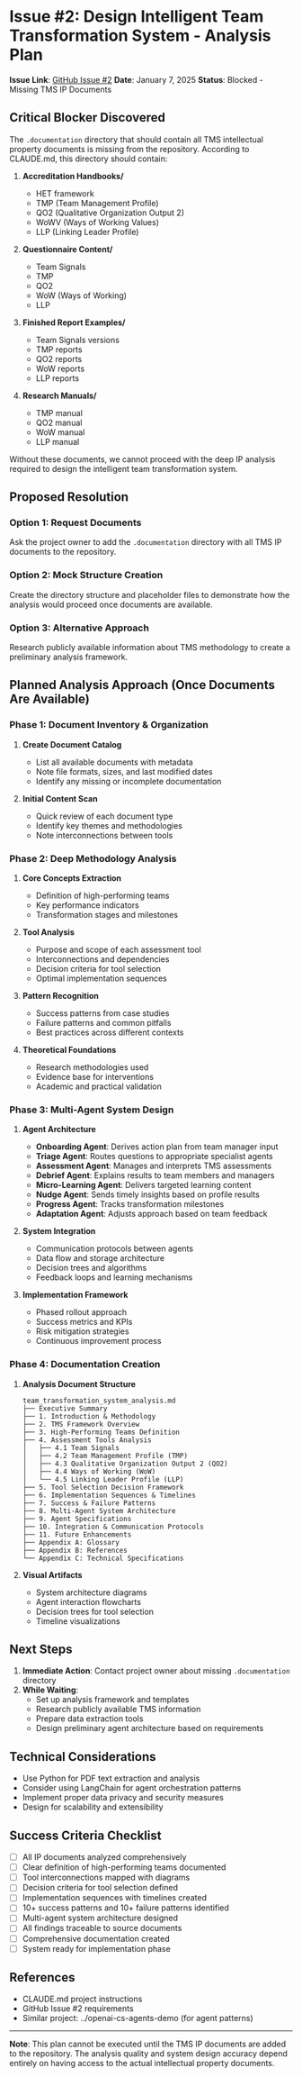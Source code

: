 # Issue #2: Design Intelligent Team Transformation System - Analysis Plan

**Issue Link**: [GitHub Issue #2](https://github.com/tmscoach/teamOS-Agents-Demo/issues/2)
**Date**: January 7, 2025
**Status**: Blocked - Missing TMS IP Documents

## Critical Blocker Discovered

The `.documentation` directory that should contain all TMS intellectual property documents is missing from the repository. According to CLAUDE.md, this directory should contain:

1. **Accreditation Handbooks/**
   - HET framework
   - TMP (Team Management Profile)
   - QO2 (Qualitative Organization Output 2)
   - WoWV (Ways of Working Values)
   - LLP (Linking Leader Profile)

2. **Questionnaire Content/**
   - Team Signals
   - TMP
   - QO2
   - WoW (Ways of Working)
   - LLP

3. **Finished Report Examples/**
   - Team Signals versions
   - TMP reports
   - QO2 reports
   - WoW reports
   - LLP reports

4. **Research Manuals/**
   - TMP manual
   - QO2 manual
   - WoW manual
   - LLP manual

Without these documents, we cannot proceed with the deep IP analysis required to design the intelligent team transformation system.

## Proposed Resolution

### Option 1: Request Documents
Ask the project owner to add the `.documentation` directory with all TMS IP documents to the repository.

### Option 2: Mock Structure Creation
Create the directory structure and placeholder files to demonstrate how the analysis would proceed once documents are available.

### Option 3: Alternative Approach
Research publicly available information about TMS methodology to create a preliminary analysis framework.

## Planned Analysis Approach (Once Documents Are Available)

### Phase 1: Document Inventory & Organization
1. **Create Document Catalog**
   - List all available documents with metadata
   - Note file formats, sizes, and last modified dates
   - Identify any missing or incomplete documentation

2. **Initial Content Scan**
   - Quick review of each document type
   - Identify key themes and methodologies
   - Note interconnections between tools

### Phase 2: Deep Methodology Analysis

1. **Core Concepts Extraction**
   - Definition of high-performing teams
   - Key performance indicators
   - Transformation stages and milestones

2. **Tool Analysis**
   - Purpose and scope of each assessment tool
   - Interconnections and dependencies
   - Decision criteria for tool selection
   - Optimal implementation sequences

3. **Pattern Recognition**
   - Success patterns from case studies
   - Failure patterns and common pitfalls
   - Best practices across different contexts

4. **Theoretical Foundations**
   - Research methodologies used
   - Evidence base for interventions
   - Academic and practical validation

### Phase 3: Multi-Agent System Design

1. **Agent Architecture**
   - **Onboarding Agent**: Derives action plan from team manager input
   - **Triage Agent**: Routes questions to appropriate specialist agents
   - **Assessment Agent**: Manages and interprets TMS assessments
   - **Debrief Agent**: Explains results to team members and managers
   - **Micro-Learning Agent**: Delivers targeted learning content
   - **Nudge Agent**: Sends timely insights based on profile results
   - **Progress Agent**: Tracks transformation milestones
   - **Adaptation Agent**: Adjusts approach based on team feedback

2. **System Integration**
   - Communication protocols between agents
   - Data flow and storage architecture
   - Decision trees and algorithms
   - Feedback loops and learning mechanisms

3. **Implementation Framework**
   - Phased rollout approach
   - Success metrics and KPIs
   - Risk mitigation strategies
   - Continuous improvement process

### Phase 4: Documentation Creation

1. **Analysis Document Structure**
   ```
   team_transformation_system_analysis.md
   ├── Executive Summary
   ├── 1. Introduction & Methodology
   ├── 2. TMS Framework Overview
   ├── 3. High-Performing Teams Definition
   ├── 4. Assessment Tools Analysis
   │   ├── 4.1 Team Signals
   │   ├── 4.2 Team Management Profile (TMP)
   │   ├── 4.3 Qualitative Organization Output 2 (QO2)
   │   ├── 4.4 Ways of Working (WoW)
   │   └── 4.5 Linking Leader Profile (LLP)
   ├── 5. Tool Selection Decision Framework
   ├── 6. Implementation Sequences & Timelines
   ├── 7. Success & Failure Patterns
   ├── 8. Multi-Agent System Architecture
   ├── 9. Agent Specifications
   ├── 10. Integration & Communication Protocols
   ├── 11. Future Enhancements
   ├── Appendix A: Glossary
   ├── Appendix B: References
   └── Appendix C: Technical Specifications
   ```

2. **Visual Artifacts**
   - System architecture diagrams
   - Agent interaction flowcharts
   - Decision trees for tool selection
   - Timeline visualizations

## Next Steps

1. **Immediate Action**: Contact project owner about missing `.documentation` directory
2. **While Waiting**: 
   - Set up analysis framework and templates
   - Research publicly available TMS information
   - Prepare data extraction tools
   - Design preliminary agent architecture based on requirements

## Technical Considerations

- Use Python for PDF text extraction and analysis
- Consider using LangChain for agent orchestration patterns
- Implement proper data privacy and security measures
- Design for scalability and extensibility

## Success Criteria Checklist

- [ ] All IP documents analyzed comprehensively
- [ ] Clear definition of high-performing teams documented
- [ ] Tool interconnections mapped with diagrams
- [ ] Decision criteria for tool selection defined
- [ ] Implementation sequences with timelines created
- [ ] 10+ success patterns and 10+ failure patterns identified
- [ ] Multi-agent system architecture designed
- [ ] All findings traceable to source documents
- [ ] Comprehensive documentation created
- [ ] System ready for implementation phase

## References

- CLAUDE.md project instructions
- GitHub Issue #2 requirements
- Similar project: ../openai-cs-agents-demo (for agent patterns)

---

**Note**: This plan cannot be executed until the TMS IP documents are added to the repository. The analysis quality and system design accuracy depend entirely on having access to the actual intellectual property documents.